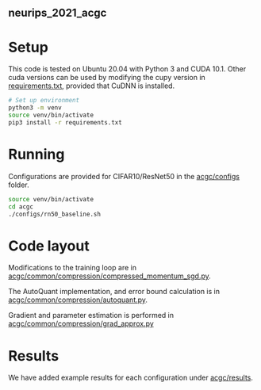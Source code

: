 ## neurips_2021_acgc

# Setup
This code is tested on Ubuntu 20.04 with Python 3 and CUDA 10.1. 
Other cuda versions can be used by modifying the cupy version in [requirements.txt](requirements.txt), provided that CuDNN is installed.

```bash
# Set up environment
python3 -m venv
source venv/bin/activate
pip3 install -r requirements.txt
```

# Running
Configurations are provided for CIFAR10/ResNet50 in the [acgc/configs](acgc/configs) folder. 

```bash
source venv/bin/activate
cd acgc
./configs/rn50_baseline.sh
```

# Code layout

Modifications to the training loop are in [acgc/common/compression/compressed_momentum_sgd.py](acgc/common/compression/compressed_momentum_sgd.py).

The AutoQuant implementation, and error bound calculation is in [acgc/common/compression/autoquant.py](acgc/common/compression/autoquant.py).

Gradient and parameter estimation is performed in [acgc/common/compression/grad_approx.py](acgc/common/compression/grad_approx.py)

# Results

We have added example results for each configuration under [acgc/results](acgc/results).

